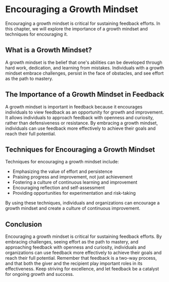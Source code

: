 # Encouraging a Growth Mindset

Encouraging a growth mindset is critical for sustaining feedback efforts. In this chapter, we will explore the importance of a growth mindset and techniques for encouraging it.

What is a Growth Mindset?
-------------------------

A growth mindset is the belief that one's abilities can be developed through hard work, dedication, and learning from mistakes. Individuals with a growth mindset embrace challenges, persist in the face of obstacles, and see effort as the path to mastery.

The Importance of a Growth Mindset in Feedback
----------------------------------------------

A growth mindset is important in feedback because it encourages individuals to view feedback as an opportunity for growth and improvement. It allows individuals to approach feedback with openness and curiosity, rather than defensiveness or resistance. By embracing a growth mindset, individuals can use feedback more effectively to achieve their goals and reach their full potential.

Techniques for Encouraging a Growth Mindset
-------------------------------------------

Techniques for encouraging a growth mindset include:

* Emphasizing the value of effort and persistence
* Praising progress and improvement, not just achievement
* Fostering a culture of continuous learning and improvement
* Encouraging reflection and self-assessment
* Providing opportunities for experimentation and risk-taking

By using these techniques, individuals and organizations can encourage a growth mindset and create a culture of continuous improvement.

Conclusion
----------

Encouraging a growth mindset is critical for sustaining feedback efforts. By embracing challenges, seeing effort as the path to mastery, and approaching feedback with openness and curiosity, individuals and organizations can use feedback more effectively to achieve their goals and reach their full potential. Remember that feedback is a two-way process, and that both the giver and the recipient play important roles in its effectiveness. Keep striving for excellence, and let feedback be a catalyst for ongoing growth and success.
